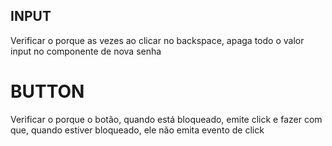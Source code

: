 ## INPUT

Verificar o porque as vezes ao clicar no backspace, apaga todo o valor input no componente de nova senha

# BUTTON

Verificar o porque o botão, quando está bloqueado, emite click e fazer com que, quando estiver bloqueado, ele não emita evento de click